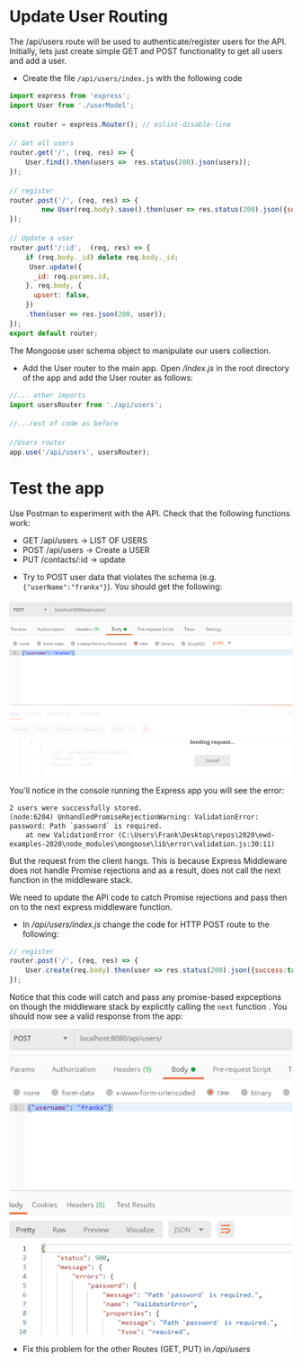 # Update User Routing

The /api/users route will be used to authenticate/register users for the API.
Initially, lets just create simple GET and POST functionality to get all users and add a user.

+ Create the file  ``/api/users/index.js``  with the following code

```javascript
import express from 'express';
import User from './userModel';

const router = express.Router(); // eslint-disable-line

// Get all users
router.get('/', (req, res) => {
    User.find().then(users =>  res.status(200).json(users));
});

// register
router.post('/', (req, res) => {
        new User(req.body).save().then(user => res.status(200).json({success:true,token:"FakeTokenForNow"}))
});

// Update a user
router.put('/:id',  (req, res) => {
    if (req.body._id) delete req.body._id;
     User.update({
      _id: req.params.id,
    }, req.body, {
      upsert: false,
    })
    .then(user => res.json(200, user));
});
export default router;

```

The Mongoose user schema object to manipulate our users collection. 

- Add the User router to the main app. Open */index.js* in the root directory of the app and add the User router as follows:

~~~javascript
//... other imports
import usersRouter from './api/users';

//...rest of code as before

//Users router
app.use('/api/users', usersRouter);

~~~

# Test the app

Use Postman to experiment with the API. Check that the following functions work:

 * GET     /api/users              ->  LIST OF USERS
 * POST    /api/users            ->  Create a USER
 * PUT     /contacts/:id          ->  update

-  Try to POST user data that violates the schema (e.g. ``{"userName":"frankx"}``). You should get the following:

![No Response](./img/hang.png)

You'll notice in the console running the Express app you will see the error: 

```
2 users were successfully stored.
(node:6204) UnhandledPromiseRejectionWarning: ValidationError: password: Path `password` is required.
    at new ValidationError (C:\Users\Frank\Desktop\repos\2020\ewd-examples-2020\node_modules\mongoose\lib\error\validation.js:30:11)
```

But the request from the client hangs. This is because Express Middleware does not handle Promise rejections and as a result, does not call the next function in the middleware stack. 

We need to update the API code to catch  Promise rejections and pass then on to the next express middleware function.

- In */api/users/index.js* change the code for HTTP POST route to the following:

~~~javascript
// register
router.post('/', (req, res) => {
    User.create(req.body).then(user => res.status(200).json({success:true,token:"FakeTokenForNow"})).catch(next);
});
~~~

Notice that this code will catch and pass any promise-based expceptions on though the middleware stack by explicitly calling the ``next`` function . You should now see a valid response from the app:

![Valid Response](./img/ex.png)

- Fix this problem for the other Routes (GET, PUT) in */api/users*